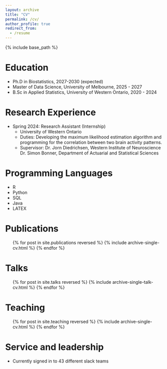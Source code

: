 ```yaml
---
layout: archive
title: "CV"
permalink: /cv/
author_profile: true
redirect_from:
  - /resume
---
```


{% include base_path %}

Education
======
* Ph.D in Biostatistics, 2027-2030 (expected)
* Master of Data Science, University of Melbourne, 2025 - 2027
* B.Sc in Applied Statistics, University of Western Ontario, 2020 - 2024

Research Experience
======
* Spring 2024: Research Assistant (Internship)
  * University of Western Ontario
  * Duties: Developing the maximum likelihood estimation algorithm and programming for the correlation between two brain activity patterns.
  * Supervisor: Dr. Jorn Diedrichsen, Western Institute of Neuroscience
                Dr. Simon Bonner, Department of Actuarial and Statistical Sciences

  
Programming Languages
======
* R
* Python
* SQL
* Java
* LATEX

Publications
======
  <ul>{% for post in site.publications reversed %}
    {% include archive-single-cv.html %}
  {% endfor %}</ul>
  
Talks
======
  <ul>{% for post in site.talks reversed %}
    {% include archive-single-talk-cv.html  %}
  {% endfor %}</ul>
  
Teaching
======
  <ul>{% for post in site.teaching reversed %}
    {% include archive-single-cv.html %}
  {% endfor %}</ul>
  
Service and leadership
======
* Currently signed in to 43 different slack teams
